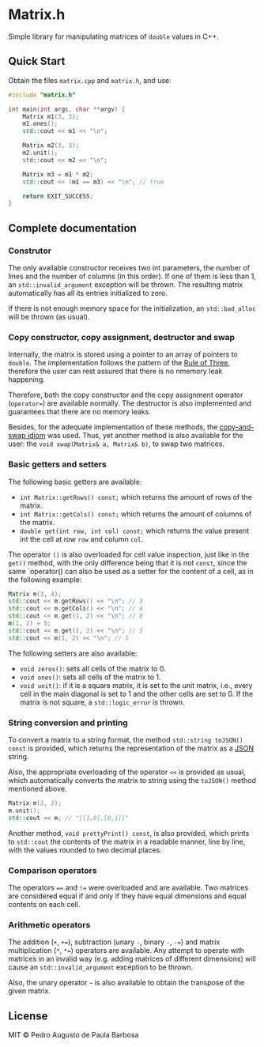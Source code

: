 # Matrix.h

Simple library for manipulating matrices of `double` values in C++.

## Quick Start

Obtain the files `matrix.cpp` and `matrix.h`, and use:

```c++
#include "matrix.h"

int main(int argc, char **argv) {
    Matrix m1(3, 3);
    m1.ones();
    std::cout << m1 << "\n";

    Matrix m2(3, 3);
    m2.unit();
    std::cout << m2 << "\n";

    Matrix m3 = m1 * m2;
    std::cout << (m1 == m3) << "\n"; // true

    return EXIT_SUCCESS;
}
```

## Complete documentation

### Construtor

The only available constructor receives two int parameters, the number of lines and the number of columns (in this order). If one of them is less than 1, an `std::invalid_argument` exception will be thrown. The resulting matrix automatically has all its entries initialized to zero.

If there is not enough memory space for the initialization, an `std::bad_alloc` will be thrown (as usual).

### Copy constructor, copy assignment, destructor and swap

Internally, the matrix is stored using a pointer to an array of pointers to `double`. The implementation follows the pattern of the [Rule of Three](https://en.wikipedia.org/wiki/Rule_of_three_(C%2B%2B_programming)), therefore the user can rest assured that there is no nmemory leak happening.

Therefore, both the copy constructor and the copy assignment operator (`operator=`) are available normally. The destructor is also implemented and guarantees that there are no memory leaks.

Besides, for the adequate implementation of these methods, the [copy-and-swap idiom](https://stackoverflow.com/questions/3279543) was used. Thus, yet another method is also available for the user: the `void swap(Matrix& a, Matrix& b)`, to swap two matrices.

### Basic getters and setters

The following basic getters are available:

* `int Matrix::getRows() const;` which returns the amount of rows of the matrix.
* `int Matrix::getCols() const;` which returns the amount of columns of the matrix.
* `double get(int row, int col) const;` which returns the value present int the cell at row `row` and column `col`.

The operator `()` is also overloaded for cell value inspection, just like in the `get()` method, with the only difference being that it is not `const`, since the same `operator() can also be used as a setter for the content of a cell, as in the following example:

```c++
Matrix m(3, 4);
std::cout << m.getRows() << "\n"; // 3
std::cout << m.getCols() << "\n"; // 4
std::cout << m.get(1, 2) << "\n"; // 0
m(1, 2) = 5;
std::cout << m.get(1, 2) << "\n"; // 5
std::cout << m(1, 2) << "\n"; // 5
```

The following setters are also available:

* `void zeros()`: sets all cells of the matrix to 0.
* `void ones()`: sets all cells of the matrix to 1.
* `void unit()`: if it is a square matrix, it is set to the unit matrix, i.e., every cell in the main diagonal is set to 1 and the other cells are set to 0. If the matrix is not square, a `std::logic_error` is thrown.

### String conversion and printing

To convert a matrix to a string format, the method `std::string toJSON() const` is provided, which returns the representation of the matrix as a [JSON](https://en.wikipedia.org/wiki/JSON) string.

Also, the appropriate overloading of the operator `<<` is provided as usual, which automatically converts the matrix to string using the `toJSON()` method mentioned above.

```c++
Matrix m(2, 2);
m.unit();
std::cout << m; // "[[1,0],[0,1]]"
```

Another method, `void prettyPrint() const`, is also provided, which prints to `std::cout` the contents of the matrix in a readable manner, line by line, with the values rounded to two decimal places.

### Comparison operators

The operators `==` and `!=` were overloaded and are available. Two matrices are considered equal if and only if they have equal dimensions and equal contents on each cell.

### Arithmetic operators

The addition (`+`, `+=`), subtraction (unary `-`, binary `-`, `-=`) and matrix multiplication (`*`, `*=`) operators are available. Any attempt to operate with matrices in an invalid way (e.g. adding matrices of different dimensions) will cause an `std::invalid_argument` exception to be thrown.

Also, the unary operator `~` is also available to obtain the transpose of the given matrix.

## License

MIT © Pedro Augusto de Paula Barbosa